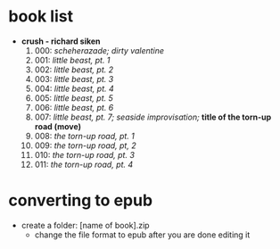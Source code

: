 # book list
- <b>crush - richard siken</b>
  1. 000: <i>scheherazade; dirty valentine</i>
  2. 001: <i>little beast, pt. 1</i>
  3. 002: <i>little beast, pt. 2</i>
  4. 003: <i>little beast, pt. 3</i>
  5. 004: <i>little beast, pt. 4</i>
  6. 005: <i>little beast, pt. 5</i>
  7. 006: <i>little beast, pt. 6</i>
  8. 007: <i>little beast, pt. 7; seaside improvisation; </i><b>title of the torn-up road (move)</b>
  9. 008: <i>the torn-up road, pt. 1</i>
  10. 009: <i>the torn-up road, pt, 2</i>
  11. 010: <i>the torn-up road, pt. 3</i>
  12. 011: <i>the torn-up road, pt. 4</i>
  
# converting to epub
- create a folder: [name of book].zip
  - change the file format to epub after you are done editing it
